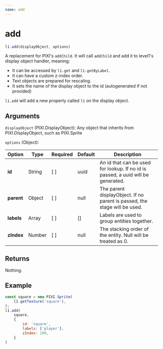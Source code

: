 ```yaml
---
name: add
---
```


# add

```js
l1.add(displayObject, options)
```

A replacement for PIXI's `addChild`. It will call `addChild` and add it to level1's display object handler, meaning:

- It can be accessed by `l1.get` and `l1.getByLabel`.
- It can have a custom z-index order.
- Text objects are prepared for rescaling.
- It sets the name of the display object to the id (autogenerated if not provided)

`l1.add` will add a new property called `l1` on the display object.

## Arguments

`displayObject` (PIXI.DisplayObject): Any object that inherits from PIXI.DisplayObject, such as PIXI.Sprite

`options` (Object):

Option | Type | Required | Default | Description
-- | -- | -- | -- | --
**id** | String | [ ] | uuid | An id that can be used for lookup. If no id is passed, a uuid will be generated.
**parent** | Object | [ ] | null | The parent displayObject. If no parent is passed, the stage will be used.
**labels** | Array | [ ] | [] | Labels are used to group entities together.
**zIndex** | Number | [ ] | null | The stacking order of the entity. Null will be treated as 0.

## Returns

Nothing.

## Example

```js
const square = new PIXI.Sprite(
    l1.getTexture('square'),
);
l1.add(
    square,
    {
        id: 'square',
        labels: ['player'],
        zIndex: 100,
    }
)
```
